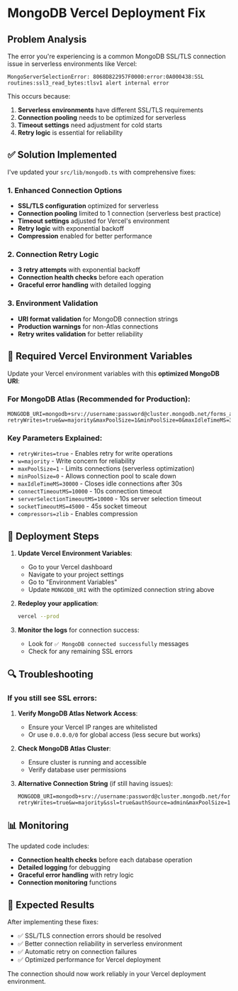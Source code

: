 # MongoDB Vercel Deployment Fix

## Problem Analysis

The error you're experiencing is a common MongoDB SSL/TLS connection issue in serverless environments like Vercel:

```
MongoServerSelectionError: 8068D822957F0000:error:0A000438:SSL routines:ssl3_read_bytes:tlsv1 alert internal error
```

This occurs because:
1. **Serverless environments** have different SSL/TLS requirements
2. **Connection pooling** needs to be optimized for serverless
3. **Timeout settings** need adjustment for cold starts
4. **Retry logic** is essential for reliability

## ✅ Solution Implemented

I've updated your `src/lib/mongodb.ts` with comprehensive fixes:

### 1. Enhanced Connection Options
- **SSL/TLS configuration** optimized for serverless
- **Connection pooling** limited to 1 connection (serverless best practice)
- **Timeout settings** adjusted for Vercel's environment
- **Retry logic** with exponential backoff
- **Compression** enabled for better performance

### 2. Connection Retry Logic
- **3 retry attempts** with exponential backoff
- **Connection health checks** before each operation
- **Graceful error handling** with detailed logging

### 3. Environment Validation
- **URI format validation** for MongoDB connection strings
- **Production warnings** for non-Atlas connections
- **Retry writes validation** for better reliability

## 🔧 Required Vercel Environment Variables

Update your Vercel environment variables with this **optimized MongoDB URI**:

### For MongoDB Atlas (Recommended for Production):
```env
MONGODB_URI=mongodb+srv://username:password@cluster.mongodb.net/forms_app?retryWrites=true&w=majority&maxPoolSize=1&minPoolSize=0&maxIdleTimeMS=30000&connectTimeoutMS=10000&serverSelectionTimeoutMS=10000&socketTimeoutMS=45000&compressors=zlib
```

### Key Parameters Explained:
- `retryWrites=true` - Enables retry for write operations
- `w=majority` - Write concern for reliability
- `maxPoolSize=1` - Limits connections (serverless optimization)
- `minPoolSize=0` - Allows connection pool to scale down
- `maxIdleTimeMS=30000` - Closes idle connections after 30s
- `connectTimeoutMS=10000` - 10s connection timeout
- `serverSelectionTimeoutMS=10000` - 10s server selection timeout
- `socketTimeoutMS=45000` - 45s socket timeout
- `compressors=zlib` - Enables compression

## 🚀 Deployment Steps

1. **Update Vercel Environment Variables**:
   - Go to your Vercel dashboard
   - Navigate to your project settings
   - Go to "Environment Variables"
   - Update `MONGODB_URI` with the optimized connection string above

2. **Redeploy your application**:
   ```bash
   vercel --prod
   ```

3. **Monitor the logs** for connection success:
   - Look for `✅ MongoDB connected successfully` messages
   - Check for any remaining SSL errors

## 🔍 Troubleshooting

### If you still see SSL errors:

1. **Verify MongoDB Atlas Network Access**:
   - Ensure your Vercel IP ranges are whitelisted
   - Or use `0.0.0.0/0` for global access (less secure but works)

2. **Check MongoDB Atlas Cluster**:
   - Ensure cluster is running and accessible
   - Verify database user permissions

3. **Alternative Connection String** (if still having issues):
   ```env
   MONGODB_URI=mongodb+srv://username:password@cluster.mongodb.net/forms_app?retryWrites=true&w=majority&ssl=true&authSource=admin&maxPoolSize=1&minPoolSize=0&maxIdleTimeMS=30000&connectTimeoutMS=10000&serverSelectionTimeoutMS=10000&socketTimeoutMS=45000&compressors=zlib&tlsAllowInvalidCertificates=false&tlsAllowInvalidHostnames=false
   ```

## 📊 Monitoring

The updated code includes:
- **Connection health checks** before each database operation
- **Detailed logging** for debugging
- **Graceful error handling** with retry logic
- **Connection monitoring** functions

## 🎯 Expected Results

After implementing these fixes:
- ✅ SSL/TLS connection errors should be resolved
- ✅ Better connection reliability in serverless environment
- ✅ Automatic retry on connection failures
- ✅ Optimized performance for Vercel deployment

The connection should now work reliably in your Vercel deployment environment.
